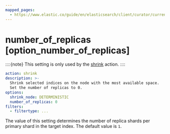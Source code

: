 ```yaml
---
mapped_pages:
  - https://www.elastic.co/guide/en/elasticsearch/client/curator/current/option_number_of_replicas.html
---
```


# number_of_replicas [option_number_of_replicas]

::::{note}
This setting is only used by the [shrink](/reference/shrink.md) action.
::::


```yaml
action: shrink
description: >-
  Shrink selected indices on the node with the most available space.
  Set the number of replicas to 0.
options:
  shrink_node: DETERMINISTIC
  number_of_replicas: 0
filters:
  - filtertype: ...
```

The value of this setting determines the number of replica shards per primary shard in the target index.  The default value is `1`.

